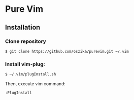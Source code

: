 # Pure Vim

## Installation

### Clone repository

```sh
$ git clone https://github.com/oszika/purevim.git ~/.vim
```

### Install vim-plug:
```sh
$ ~/.vim/plugInstall.sh
```

Then, execute vim command:
```vim
:PlugInstall
```
